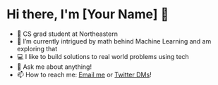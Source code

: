 # Hi there, I'm [Your Name] 👋

- 📖 CS grad student at Northeastern
- 🌱 I’m currently intrigued by math behind Machine Learning and am exploring that
- 💻 I like to build solutions to real world problems using tech
- 💬 Ask me about anything!
- 📫 How to reach me: [Email me](akshathkamathwork@gmail.com) or [Twitter DMs](https://x.com/AkshathKWork)!

<!--
**AkshathKamath/AkshathKamath** is a ✨ _special_ ✨ repository because its `README.md` (this file) appears on your GitHub profile.

Here are some ideas to get you started:

- 🔭 I’m currently working on ...
- 🌱 I’m currently learning ...
- 👯 I’m looking to collaborate on ...
- 🤔 I’m looking for help with ...
- 💬 Ask me about ...
- 📫 How to reach me: ...
- 😄 Pronouns: ...
- ⚡ Fun fact: ...
-->
